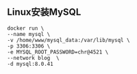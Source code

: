 ## Linux安装MySQL

```shell
docker run \
--name mysql \
-v /home/www/mysql_data:/var/lib/mysql \
-p 3306:3306 \
-e MYSQL_ROOT_PASSWORD=chr@4521 \
--network blog  \
-d mysql:8.0.41 
```


